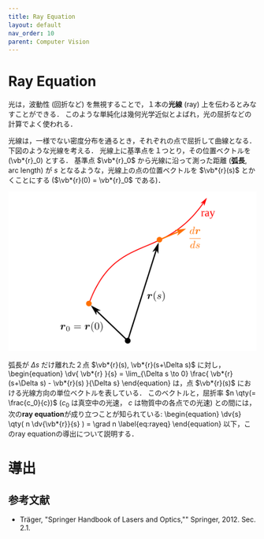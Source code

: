 ```yaml
---
title: Ray Equation
layout: default
nav_order: 10
parent: Computer Vision
---
```


# Ray Equation

光は，波動性 (回折など) を無視することで，１本の**光線** (ray) 上を伝わるとみなすことができる．
このような単純化は幾何光学近似とよばれ，光の屈折などの計算でよく使われる．

光線は，一様でない密度分布を通るとき，それぞれの点で屈折して曲線となる．
下図のような光線を考える．
光線上に基準点を１つとり，その位置ベクトルを \(\vb*{r}_0\) とする．
基準点 $\vb*{r}_0$ から光線に沿って測った距離 (**弧長**, arc length) が $s$ となるような，光線上の点の位置ベクトルを $\vb*{r}(s)$ とかくことにする ($\vb*{r}(0) = \vb*{r}_0$ である)．

![弧長](figs/ray1.svg)

弧長が $\Delta s$ だけ離れた２点 $\vb*{r}(s), \vb*{r}(s+\Delta s)$ に対し，
\begin{equation}
\dv{ \vb*{r} }{s} = \lim_{\Delta s \to 0} \frac{ \vb*{r}(s+\Delta s) - \vb*{r}(s) }{\Delta s}
\end{equation}
は，点 $\vb*{r}(s)$ における光線方向の単位ベクトルを表している．
このベクトルと，屈折率 $n \qty(= \frac{c_0}{c})$ ($c_0$ は真空中の光速， $c$ は物質中の各点での光速) との間には，次の**ray equation**が成り立つことが知られている:
\begin{equation}
	\dv{s} \qty( n \dv{\vb*{r}}{s} ) = \grad n \label{eq:rayeq}
\end{equation}
以下，このray equationの導出について説明する．

# 導出



## 参考文献
- Träger, "Springer Handbook of Lasers and Optics,"" Springer, 2012. Sec. 2.1.